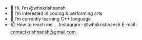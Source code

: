 - 👋 Hi, I’m @whokrishnansh
- 👀 I’m interested in coding & performing arts
- 🌱 I’m currently learning C++ language
- 📫 How to reach me ...
Instagram : @whokrishnansh
E-mail : contactkrishnansh@gmail.com

<!---
whokrishnansh/whokrishnansh is a ✨ special ✨ repository because its `README.md` (this file) appears on your GitHub profile.
You can click the Preview link to take a look at your changes.
--->
